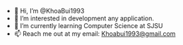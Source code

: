 - 👋 Hi, I’m @KhoaBui1993
- 👀 I’m interested in development any application.
- 🌱 I’m currently learning Computer Science at SJSU
- 📫 Reach me out at my email: Khoabui1993@gmail.com

<!---
KhoaBui1993/KhoaBui1993 is a ✨ special ✨ repository because its `README.md` (this file) appears on your GitHub profile.
You can click the Preview link to take a look at your changes.
--->
